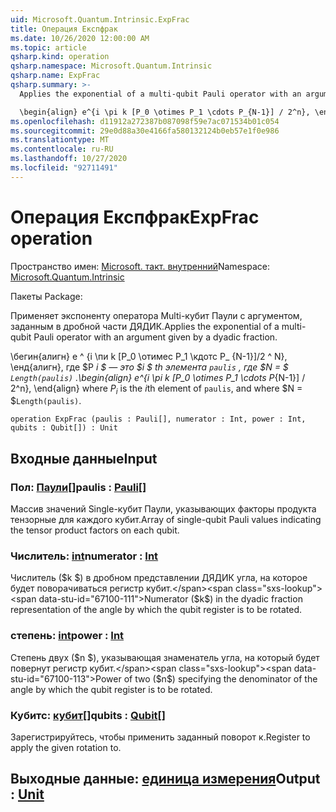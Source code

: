 ```yaml
---
uid: Microsoft.Quantum.Intrinsic.ExpFrac
title: Операция Експфрак
ms.date: 10/26/2020 12:00:00 AM
ms.topic: article
qsharp.kind: operation
qsharp.namespace: Microsoft.Quantum.Intrinsic
qsharp.name: ExpFrac
qsharp.summary: >-
  Applies the exponential of a multi-qubit Pauli operator with an argument given by a dyadic fraction.

  \begin{align} e^{i \pi k [P_0 \otimes P_1 \cdots P_{N-1}] / 2^n}, \end{align} where $P_i$ is the $i$th element of `paulis`, and where $N = $`Length(paulis)`.
ms.openlocfilehash: d11912a272387b087098f59e7ac071534b01c054
ms.sourcegitcommit: 29e0d88a30e4166fa580132124b0eb57e1f0e986
ms.translationtype: MT
ms.contentlocale: ru-RU
ms.lasthandoff: 10/27/2020
ms.locfileid: "92711491"
---
```

# <a name="expfrac-operation"></a><span data-ttu-id="67100-102">Операция Експфрак</span><span class="sxs-lookup"><span data-stu-id="67100-102">ExpFrac operation</span></span>

<span data-ttu-id="67100-103">Пространство имен: [Microsoft. такт. внутренний](xref:Microsoft.Quantum.Intrinsic)</span><span class="sxs-lookup"><span data-stu-id="67100-103">Namespace: [Microsoft.Quantum.Intrinsic](xref:Microsoft.Quantum.Intrinsic)</span></span>

<span data-ttu-id="67100-104">Пакеты [](https://nuget.org/packages/)</span><span class="sxs-lookup"><span data-stu-id="67100-104">Package: [](https://nuget.org/packages/)</span></span>


<span data-ttu-id="67100-105">Применяет экспоненту оператора Multi-кубит Паули с аргументом, заданным в дробной части ДЯДИК.</span><span class="sxs-lookup"><span data-stu-id="67100-105">Applies the exponential of a multi-qubit Pauli operator with an argument given by a dyadic fraction.</span></span>

<span data-ttu-id="67100-106">\бегин{алигн} e ^ {i \пи k [P_0 \отимес P_1 \кдотс P_ {N-1}]/2 ^ N}, \енд{алигн}, где $P _i $ — это $i $ th элемента `paulis` , где $N = $ `Length(paulis)` .</span><span class="sxs-lookup"><span data-stu-id="67100-106">\begin{align} e^{i \pi k [P_0 \otimes P_1 \cdots P_{N-1}] / 2^n}, \end{align} where $P_i$ is the $i$th element of `paulis`, and where $N = $`Length(paulis)`.</span></span>

```qsharp
operation ExpFrac (paulis : Pauli[], numerator : Int, power : Int, qubits : Qubit[]) : Unit
```


## <a name="input"></a><span data-ttu-id="67100-107">Входные данные</span><span class="sxs-lookup"><span data-stu-id="67100-107">Input</span></span>

### <a name="paulis--pauli"></a><span data-ttu-id="67100-108">Пол: [Паули](xref:microsoft.quantum.lang-ref.pauli)[]</span><span class="sxs-lookup"><span data-stu-id="67100-108">paulis : [Pauli](xref:microsoft.quantum.lang-ref.pauli)[]</span></span>

<span data-ttu-id="67100-109">Массив значений Single-кубит Паули, указывающих факторы продукта тензорные для каждого кубит.</span><span class="sxs-lookup"><span data-stu-id="67100-109">Array of single-qubit Pauli values indicating the tensor product factors on each qubit.</span></span>


### <a name="numerator--int"></a><span data-ttu-id="67100-110">Числитель: [int](xref:microsoft.quantum.lang-ref.int)</span><span class="sxs-lookup"><span data-stu-id="67100-110">numerator : [Int](xref:microsoft.quantum.lang-ref.int)</span></span>

<span data-ttu-id="67100-111">Числитель ($k $) в дробном представлении ДЯДИК угла, на которое будет поворачиваться регистр кубит.</span><span class="sxs-lookup"><span data-stu-id="67100-111">Numerator ($k$) in the dyadic fraction representation of the angle by which the qubit register is to be rotated.</span></span>


### <a name="power--int"></a><span data-ttu-id="67100-112">степень: [int](xref:microsoft.quantum.lang-ref.int)</span><span class="sxs-lookup"><span data-stu-id="67100-112">power : [Int](xref:microsoft.quantum.lang-ref.int)</span></span>

<span data-ttu-id="67100-113">Степень двух ($n $), указывающая знаменатель угла, на который будет повернут регистр кубит.</span><span class="sxs-lookup"><span data-stu-id="67100-113">Power of two ($n$) specifying the denominator of the angle by which the qubit register is to be rotated.</span></span>


### <a name="qubits--qubit"></a><span data-ttu-id="67100-114">Кубитс: [кубит](xref:microsoft.quantum.lang-ref.qubit)[]</span><span class="sxs-lookup"><span data-stu-id="67100-114">qubits : [Qubit](xref:microsoft.quantum.lang-ref.qubit)[]</span></span>

<span data-ttu-id="67100-115">Зарегистрируйтесь, чтобы применить заданный поворот к.</span><span class="sxs-lookup"><span data-stu-id="67100-115">Register to apply the given rotation to.</span></span>



## <a name="output--unit"></a><span data-ttu-id="67100-116">Выходные данные: [единица измерения](xref:microsoft.quantum.lang-ref.unit)</span><span class="sxs-lookup"><span data-stu-id="67100-116">Output : [Unit](xref:microsoft.quantum.lang-ref.unit)</span></span>

